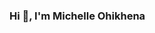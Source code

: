### Hi 👋, I'm Michelle Ohikhena

<!--
**Michelleohi/Michelleohi** is a ✨ _special_ ✨ repository because its `README.md` (this file) appears on your GitHub profile.

Here are some ideas to get you started:

I'm a 

Currently, I'm pursuing my studies in machine learning/AI and constantly exploring new areas in data analytics, data science and AI.

When I'm not studying or reading, you can find me playing volleyball, listening to musics or watching movies. I'm always excited to learn about new things in the world of AI and collaborate with people ahead of me in this field, so dont hestitate to reach out if you want to work on a project together or just chat about tech
👨‍💻 Here are some of the projects I've worked on

-->
